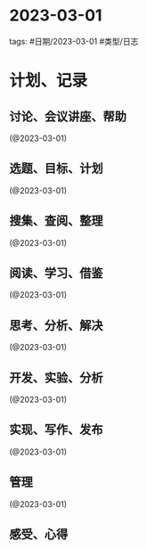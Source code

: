 

# 2023-03-01


tags: #日期/2023-03-01 #类型/日志 


# 计划、记录

## 讨论、会议讲座、帮助

(@2023-03-01)



## 选题、目标、计划

(@2023-03-01)



## 搜集、查阅、整理

(@2023-03-01)



## 阅读、学习、借鉴

(@2023-03-01)



## 思考、分析、解决

(@2023-03-01)



## 开发、实验、分析

(@2023-03-01)



## 实现、写作、发布

(@2023-03-01)





## 管理

(@2023-03-01)



## 感受、心得



